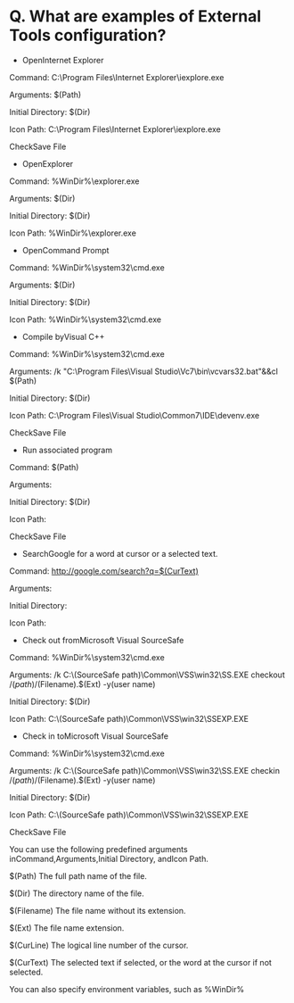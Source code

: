 # Q. What are examples of External Tools configuration?

- OpenInternet Explorer

Command: C:\\Program Files\\Internet Explorer\\iexplore.exe

Arguments: $(Path)

Initial Directory: $(Dir)

Icon Path: C:\\Program Files\\Internet Explorer\\iexplore.exe

CheckSave File

- OpenExplorer

Command: %WinDir%\\explorer.exe

Arguments: $(Dir)

Initial Directory: $(Dir)

Icon Path: %WinDir%\\explorer.exe

- OpenCommand Prompt

Command: %WinDir%\\system32\\cmd.exe

Arguments: $(Dir)

Initial Directory: $(Dir)

Icon Path: %WinDir%\\system32\\cmd.exe

- Compile byVisual C++

Command: %WinDir%\\system32\\cmd.exe

Arguments: /k "C:\\Program Files\\Visual Studio\\Vc7\\bin\\vcvars32.bat"&&cl $(Path)

Initial Directory: $(Dir)

Icon Path: C:\\Program Files\\Visual Studio\\Common7\\IDE\\devenv.exe

CheckSave File

- Run associated program

Command: $(Path)

Arguments:

Initial Directory: $(Dir)

Icon Path:

CheckSave File

- SearchGoogle for a word at cursor or a selected text.

Command: http://google.com/search?q=$(CurText)

Arguments:

Initial Directory:

Icon Path:

- Check out fromMicrosoft Visual SourceSafe

Command: %WinDir%\\system32\\cmd.exe

Arguments: /k C:\\(SourceSafe path)\\Common\\VSS\\win32\\SS.EXE checkout
$/(path)/$(Filename).$(Ext) -y(user name)

Initial Directory: $(Dir)

Icon Path: C:\\(SourceSafe path)\\Common\\VSS\\win32\\SSEXP.EXE

- Check in toMicrosoft Visual SourceSafe

Command: %WinDir%\\system32\\cmd.exe

Arguments: /k C:\\(SourceSafe path)\\Common\\VSS\\win32\\SS.EXE checkin
$/(path)/$(Filename).$(Ext) -y(user name)

Initial Directory: $(Dir)

Icon Path: C:\\(SourceSafe path)\\Common\\VSS\\win32\\SSEXP.EXE

CheckSave File

You can use the following predefined arguments inCommand,Arguments,Initial Directory, andIcon Path.

$(Path) The full path name of the file.

$(Dir) The directory name of the file.

$(Filename) The file name without its extension.

$(Ext) The file name extension.

$(CurLine) The logical line number of the cursor.

$(CurText) The selected text if selected, or the word at the cursor if not
selected.

You can also specify environment variables, such as %WinDir%
